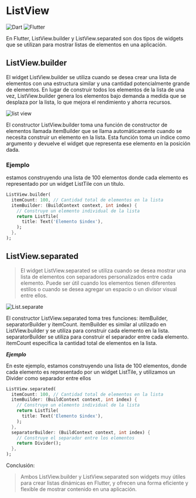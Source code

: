 # ListView

![Dart](https://img.shields.io/badge/dart-%230175C2.svg?style=for-the-badge&logo=dart&logoColor=white)
![Flutter](https://img.shields.io/badge/Flutter-%2302569B.svg?style=for-the-badge&logo=Flutter&logoColor=white)

En Flutter, ListView.builder y ListView.separated son dos tipos de widgets que se utilizan para mostrar listas de elementos en una aplicación.

## ListView.builder

El widget ListView.builder se utiliza cuando se desea crear una lista de elementos con una estructura similar y una cantidad potencialmente grande de elementos. En lugar de construir todos los elementos de la lista de una vez, ListView.builder genera los elementos bajo demanda a medida que se desplaza por la lista, lo que mejora el rendimiento y ahorra recursos.

![list view](https://i.ytimg.com/vi/k1LxTsmAURU/maxresdefault.jpg)

El constructor ListView.builder toma una función de constructor de elementos llamada itemBuilder que se llama automáticamente cuando se necesita construir un elemento en la lista. Esta función toma un índice como argumento y devuelve el widget que representa ese elemento en la posición dada.

### Ejemplo

estamos construyendo una lista de 100 elementos donde cada elemento es representado por un widget ListTile con un título.

```Dart
ListView.builder(
  itemCount: 100, // Cantidad total de elementos en la lista
  itemBuilder: (BuildContext context, int index) {
    // Construye un elemento individual de la lista
    return ListTile(
      title: Text('Elemento $index'),
    );
  },
);
```

## ListView.separated

> El widget ListView.separated se utiliza cuando se desea mostrar una lista de elementos con separadores personalizados entre cada elemento. Puede ser útil cuando los elementos tienen diferentes estilos o cuando se desea agregar un espacio o un divisor visual entre ellos.

![List.separate](https://flutter.github.io/assets-for-api-docs/assets/widgets/list_view_separated.png)

El constructor ListView.separated toma tres funciones: itemBuilder, separatorBuilder y itemCount. itemBuilder es similar al utilizado en ListView.builder y se utiliza para construir cada elemento en la lista. separatorBuilder se utiliza para construir el separador entre cada elemento. itemCount especifica la cantidad total de elementos en la lista.

**_Ejemplo_**

En este ejemplo, estamos construyendo una lista de 100 elementos, donde cada elemento es representado por un widget ListTile, y utilizamos un Divider como separador entre ellos

```Dart
ListView.separated(
  itemCount: 100, // Cantidad total de elementos en la lista
  itemBuilder: (BuildContext context, int index) {
    // Construye un elemento individual de la lista
    return ListTile(
      title: Text('Elemento $index'),
    );
  },
  separatorBuilder: (BuildContext context, int index) {
    // Construye el separador entre los elementos
    return Divider();
  },
);
```

Conclusión:

> Ambos ListView.builder y
> ListView.separated
> son widgets muy útiles para crear listas dinámicas en Flutter,
> y ofrecen una forma eficiente y flexible de mostrar contenido en una aplicación.
